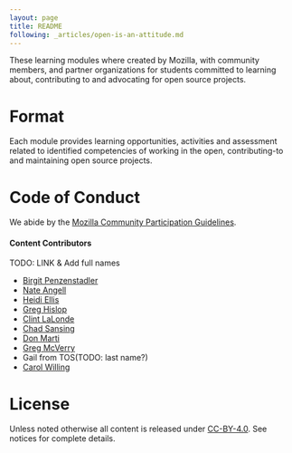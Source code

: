 ```yaml
---
layout: page
title: README
following: _articles/open-is-an-attitude.md
---
```


These learning modules where created by Mozilla, with community members, and partner organizations for students committed to learning about, contributing to and advocating for open source projects.

# Format

Each module provides learning opportunities, activities and assessment related to identified competencies of working in the open, contributing-to and maintaining open source projects.

# Code of Conduct

We abide by the [Mozilla Community Participation Guidelines](https://www.mozilla.org/en-US/about/governance/policies/participation/).

#### Content Contributors

TODO: LINK & Add full names

- [Birgit Penzenstadler](https://twitter.com/twinkleflip)
- [Nate Angell](https://twitter.com/xolotl)
- [Heidi Ellis](http://teachingopensource.org/user/heidi/)
- [Greg Hislop](http://teachingopensource.org/user/hislop/)
- [Clint LaLonde](https://twitter.com/clintlalonde)
- [Chad Sansing](https://twitter.com/chadsansing)
- [Don Marti](https://twitter.com/dmarti)
- [Greg McVerry](https://twitter.com/jgmac1106)
- Gail from TOS(TODO: last name?)
- [Carol Willing](https://twitter.com/WillingCarol)


# License

Unless noted otherwise all content is released under [CC-BY-4.0](https://creativecommons.org/licenses/by/4.0/). See notices for complete details.
